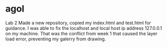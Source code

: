# agol
 Lab 2
 Made a new repository, copied my index.html and test.html for guidance. 
 I was able to fix the localhost and local host ip address 127.0.0.1 on my machine. That
 was the conflict from week 1 that caused the layer load error, preventing my galerry from drawing.
